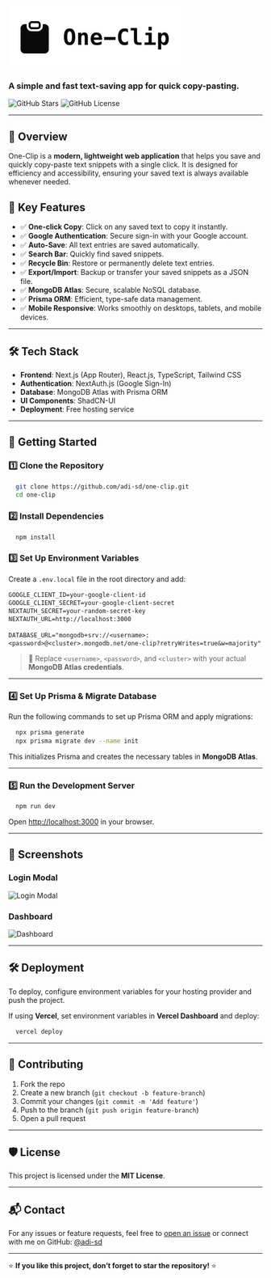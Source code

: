 # ![One-Clip Logo](public/one-clip-logo.jpg)

### A simple and fast text-saving app for quick copy-pasting.

![GitHub Stars](https://img.shields.io/github/stars/adi-sd/one-clip?style=social) ![GitHub License](https://img.shields.io/github/license/adi-sd/one-clip)

---

## 🚀 **Overview**

One-Clip is a **modern, lightweight web application** that helps you save and quickly copy-paste text snippets with a single click. It is designed for efficiency and accessibility, ensuring your saved text is always available whenever needed.

## 🎯 **Key Features**

-   ✅ **One-click Copy**: Click on any saved text to copy it instantly.
-   ✅ **Google Authentication**: Secure sign-in with your Google account.
-   ✅ **Auto-Save**: All text entries are saved automatically.
-   ✅ **Search Bar**: Quickly find saved snippets.
-   ✅ **Recycle Bin**: Restore or permanently delete text entries.
-   ✅ **Export/Import**: Backup or transfer your saved snippets as a JSON file.
-   ✅ **MongoDB Atlas**: Secure, scalable NoSQL database.
-   ✅ **Prisma ORM**: Efficient, type-safe data management.
-   ✅ **Mobile Responsive**: Works smoothly on desktops, tablets, and mobile devices.

---

## 🛠 **Tech Stack**

-   **Frontend**: Next.js (App Router), React.js, TypeScript, Tailwind CSS
-   **Authentication**: NextAuth.js (Google Sign-In)
-   **Database**: MongoDB Atlas with Prisma ORM
-   **UI Components**: ShadCN-UI
-   **Deployment**: Free hosting service

---

## 🚀 **Getting Started**

### 1️⃣ **Clone the Repository**

```sh
  git clone https://github.com/adi-sd/one-clip.git
  cd one-clip
```

### 2️⃣ **Install Dependencies**

```sh
  npm install
```

### 3️⃣ **Set Up Environment Variables**

Create a `.env.local` file in the root directory and add:

```env
GOOGLE_CLIENT_ID=your-google-client-id
GOOGLE_CLIENT_SECRET=your-google-client-secret
NEXTAUTH_SECRET=your-random-secret-key
NEXTAUTH_URL=http://localhost:3000

DATABASE_URL="mongodb+srv://<username>:<password>@<cluster>.mongodb.net/one-clip?retryWrites=true&w=majority"
```

> 🔹 Replace `<username>`, `<password>`, and `<cluster>` with your actual **MongoDB Atlas credentials**.

---

### 4️⃣ **Set Up Prisma & Migrate Database**

Run the following commands to set up Prisma ORM and apply migrations:

```sh
  npx prisma generate
  npx prisma migrate dev --name init
```

This initializes Prisma and creates the necessary tables in **MongoDB Atlas**.

---

### 5️⃣ **Run the Development Server**

```sh
  npm run dev
```

Open [http://localhost:3000](http://localhost:3000) in your browser.

---

## 📸 **Screenshots**

### **Login Modal**

![Login Modal](./public/screenshots/login-modal.png)

### **Dashboard**

![Dashboard](./public/screenshots/dashboard.png)

---

## 🛠 **Deployment**

To deploy, configure environment variables for your hosting provider and push the project.

If using **Vercel**, set environment variables in **Vercel Dashboard** and deploy:

```sh
  vercel deploy
```

---

## 📝 **Contributing**

1. Fork the repo
2. Create a new branch (`git checkout -b feature-branch`)
3. Commit your changes (`git commit -m 'Add feature'`)
4. Push to the branch (`git push origin feature-branch`)
5. Open a pull request

---

## 🛡 **License**

This project is licensed under the **MIT License**.

---

## 📬 **Contact**

For any issues or feature requests, feel free to [open an issue](https://github.com/adi-sd/one-clip/issues) or connect with me on GitHub: [@adi-sd](https://github.com/adi-sd)

---

⭐ **If you like this project, don’t forget to star the repository!** ⭐